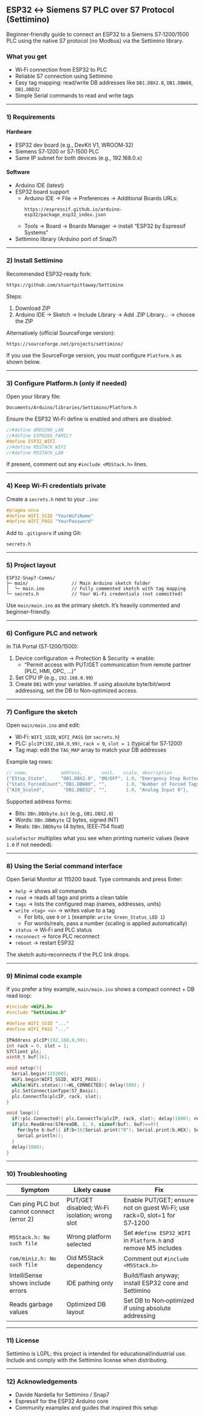 ## ESP32 ↔ Siemens S7 PLC over S7 Protocol (Settimino)

Beginner‑friendly guide to connect an ESP32 to a Siemens S7‑1200/1500 PLC using the native S7 protocol (no Modbus) via the Settimino library.

### What you get
- Wi‑Fi connection from ESP32 to PLC
- Reliable S7 connection using Settimino
- Easy tag mapping: read/write DB addresses like `DB1.DBX2.0`, `DB1.DBW80`, `DB1.DBD32`
- Simple Serial commands to read and write tags

---

### 1) Requirements

#### Hardware
- ESP32 dev board (e.g., DevKit V1, WROOM‑32)
- Siemens S7‑1200 or S7‑1500 PLC
- Same IP subnet for both devices (e.g., 192.168.0.x)

#### Software
- Arduino IDE (latest)
- ESP32 board support
  - Arduino IDE → File → Preferences → Additional Boards URLs:
    ```
    https://espressif.github.io/arduino-esp32/package_esp32_index.json
    ```
  - Tools → Board → Boards Manager → install “ESP32 by Espressif Systems”
- Settimino library (Arduino port of Snap7)

---

### 2) Install Settimino

Recommended ESP32‑ready fork:

`https://github.com/stuartpittaway/Settimino`

Steps:
1. Download ZIP
2. Arduino IDE → Sketch → Include Library → Add .ZIP Library… → choose the ZIP

Alternatively (official SourceForge version):

`https://sourceforge.net/projects/settimino/`

If you use the SourceForge version, you must configure `Platform.h` as shown below.

---

### 3) Configure Platform.h (only if needed)

Open your library file:

`Documents/Arduino/libraries/Settimino/Platform.h`

Ensure the ESP32 Wi‑Fi define is enabled and others are disabled:

```cpp
//#define ARDUINO_LAN
//#define ESP8266_FAMILY
#define ESP32_WIFI
//#define M5STACK_WIFI
//#define M5STACK_LAN
```

If present, comment out any `#include <M5Stack.h>` lines.

---

### 4) Keep Wi‑Fi credentials private

Create a `secrets.h` next to your `.ino`:

```cpp
#pragma once
#define WIFI_SSID "YourWiFiName"
#define WIFI_PASS "YourPassword"
```

Add to `.gitignore` if using Git:

```
secrets.h
```

---

### 5) Project layout

```
ESP32-Snap7-Comms/
├─ main/                // Main Arduino sketch folder
│  └─ main.ino          // Fully commented sketch with tag mapping
└─ secrets.h            // Your Wi‑Fi credentials (not committed)
```

Use `main/main.ino` as the primary sketch. It’s heavily commented and beginner‑friendly.

---

### 6) Configure PLC and network

In TIA Portal (S7‑1200/1500):
1. Device configuration → Protection & Security → enable:
   - “Permit access with PUT/GET communication from remote partner (PLC, HMI, OPC, …)”
2. Set CPU IP (e.g., `192.168.0.99`)
3. Create `DB1` with your variables. If using absolute byte/bit/word addressing, set the DB to Non‑optimized access.

---

### 7) Configure the sketch

Open `main/main.ino` and edit:
- Wi‑Fi: `WIFI_SSID`, `WIFI_PASS` (or `secrets.h`)
- PLC: `plcIP(192,168,0,99)`, `rack = 0`, `slot = 1` (typical for S7‑1200)
- Tag map: edit the `TAG_MAP` array to match your DB addresses

Example tag rows:

```cpp
// name,            address,       unit,   scale, description
{"EStop_State",     "DB1.DBX2.0", "ON/OFF", 1.0, "Emergency Stop Button"},
{"Stats_ForcedCount","DB1.DBW80", "",       1.0, "Number of Forced Tags"},
{"AI0_Scaled",       "DB1.DBD32", "",       1.0, "Analog Input 0"},
```

Supported address forms:
- Bits:  `DBn.DBXbyte.bit` (e.g., `DB1.DBX2.0`)
- Words: `DBn.DBWbyte` (2 bytes, signed INT)
- Reals: `DBn.DBDbyte` (4 bytes, IEEE‑754 float)

`scaleFactor` multiplies what you see when printing numeric values (leave `1.0` if not needed).

---

### 8) Using the Serial command interface

Open Serial Monitor at 115200 baud. Type commands and press Enter:
- `help`          → shows all commands
- `read`          → reads all tags and prints a clean table
- `tags`          → lists the configured map (names, addresses, units)
- `write <tag> <v>` → writes value to a tag
  - For bits, use `0` or `1` (example: `write Green_Status_LED 1`)
  - For words/reals, pass a number (scaling is applied automatically)
- `status`        → Wi‑Fi and PLC status
- `reconnect`     → force PLC reconnect
- `reboot`        → restart ESP32

The sketch auto‑reconnects if the PLC link drops.

---

### 9) Minimal code example

If you prefer a tiny example, `main/main.ino` shows a compact connect + DB read loop:

```cpp
#include <WiFi.h>
#include "Settimino.h"

#define WIFI_SSID "..."
#define WIFI_PASS "..."

IPAddress plcIP(192,168,0,99);
int rack = 0, slot = 1;
S7Client plc;
uint8_t buf[16];

void setup(){
  Serial.begin(115200);
  WiFi.begin(WIFI_SSID, WIFI_PASS);
  while(WiFi.status()!=WL_CONNECTED){ delay(500); }
  plc.SetConnectionType(S7_Basic);
  plc.ConnectTo(plcIP, rack, slot);
}

void loop(){
  if(!plc.Connected){ plc.ConnectTo(plcIP, rack, slot); delay(1000); return; }
  if(plc.ReadArea(S7AreaDB, 1, 0, sizeof(buf), buf)==0){
    for(byte b:buf){ if(b<16)Serial.print("0"); Serial.print(b,HEX); Serial.print(" "); }
    Serial.println();
  }
  delay(1000);
}
```

---

### 10) Troubleshooting

| Symptom | Likely cause | Fix |
|---|---|---|
| Can ping PLC but cannot connect (error 2) | PUT/GET disabled; Wi‑Fi isolation; wrong slot | Enable PUT/GET; ensure not on guest Wi‑Fi; use rack=0, slot=1 for S7‑1200 |
| `M5Stack.h: No such file` | Wrong platform selected | Set `#define ESP32_WIFI` in `Platform.h` and remove M5 includes |
| `rom/miniz.h: No such file` | Old M5Stack dependency | Comment out `#include <M5Stack.h>` |
| IntelliSense shows include errors | IDE pathing only | Build/flash anyway; install ESP32 core and Settimino |
| Reads garbage values | Optimized DB layout | Set DB to Non‑optimized if using absolute addressing |

---

### 11) License

Settimino is LGPL; this project is intended for educational/industrial use. Include and comply with the Settimino license when distributing.

---

### 12) Acknowledgements

- Davide Nardella for Settimino / Snap7
- Espressif for the ESP32 Arduino core
- Community examples and guides that inspired this setup


